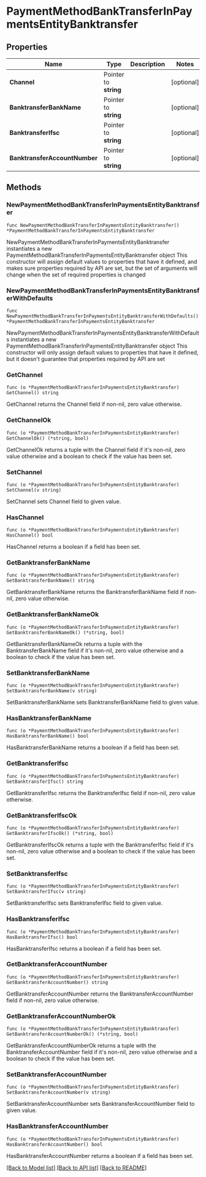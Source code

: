 # PaymentMethodBankTransferInPaymentsEntityBanktransfer

## Properties

Name | Type | Description | Notes
------------ | ------------- | ------------- | -------------
**Channel** | Pointer to **string** |  | [optional] 
**BanktransferBankName** | Pointer to **string** |  | [optional] 
**BanktransferIfsc** | Pointer to **string** |  | [optional] 
**BanktransferAccountNumber** | Pointer to **string** |  | [optional] 

## Methods

### NewPaymentMethodBankTransferInPaymentsEntityBanktransfer

`func NewPaymentMethodBankTransferInPaymentsEntityBanktransfer() *PaymentMethodBankTransferInPaymentsEntityBanktransfer`

NewPaymentMethodBankTransferInPaymentsEntityBanktransfer instantiates a new PaymentMethodBankTransferInPaymentsEntityBanktransfer object
This constructor will assign default values to properties that have it defined,
and makes sure properties required by API are set, but the set of arguments
will change when the set of required properties is changed

### NewPaymentMethodBankTransferInPaymentsEntityBanktransferWithDefaults

`func NewPaymentMethodBankTransferInPaymentsEntityBanktransferWithDefaults() *PaymentMethodBankTransferInPaymentsEntityBanktransfer`

NewPaymentMethodBankTransferInPaymentsEntityBanktransferWithDefaults instantiates a new PaymentMethodBankTransferInPaymentsEntityBanktransfer object
This constructor will only assign default values to properties that have it defined,
but it doesn't guarantee that properties required by API are set

### GetChannel

`func (o *PaymentMethodBankTransferInPaymentsEntityBanktransfer) GetChannel() string`

GetChannel returns the Channel field if non-nil, zero value otherwise.

### GetChannelOk

`func (o *PaymentMethodBankTransferInPaymentsEntityBanktransfer) GetChannelOk() (*string, bool)`

GetChannelOk returns a tuple with the Channel field if it's non-nil, zero value otherwise
and a boolean to check if the value has been set.

### SetChannel

`func (o *PaymentMethodBankTransferInPaymentsEntityBanktransfer) SetChannel(v string)`

SetChannel sets Channel field to given value.

### HasChannel

`func (o *PaymentMethodBankTransferInPaymentsEntityBanktransfer) HasChannel() bool`

HasChannel returns a boolean if a field has been set.

### GetBanktransferBankName

`func (o *PaymentMethodBankTransferInPaymentsEntityBanktransfer) GetBanktransferBankName() string`

GetBanktransferBankName returns the BanktransferBankName field if non-nil, zero value otherwise.

### GetBanktransferBankNameOk

`func (o *PaymentMethodBankTransferInPaymentsEntityBanktransfer) GetBanktransferBankNameOk() (*string, bool)`

GetBanktransferBankNameOk returns a tuple with the BanktransferBankName field if it's non-nil, zero value otherwise
and a boolean to check if the value has been set.

### SetBanktransferBankName

`func (o *PaymentMethodBankTransferInPaymentsEntityBanktransfer) SetBanktransferBankName(v string)`

SetBanktransferBankName sets BanktransferBankName field to given value.

### HasBanktransferBankName

`func (o *PaymentMethodBankTransferInPaymentsEntityBanktransfer) HasBanktransferBankName() bool`

HasBanktransferBankName returns a boolean if a field has been set.

### GetBanktransferIfsc

`func (o *PaymentMethodBankTransferInPaymentsEntityBanktransfer) GetBanktransferIfsc() string`

GetBanktransferIfsc returns the BanktransferIfsc field if non-nil, zero value otherwise.

### GetBanktransferIfscOk

`func (o *PaymentMethodBankTransferInPaymentsEntityBanktransfer) GetBanktransferIfscOk() (*string, bool)`

GetBanktransferIfscOk returns a tuple with the BanktransferIfsc field if it's non-nil, zero value otherwise
and a boolean to check if the value has been set.

### SetBanktransferIfsc

`func (o *PaymentMethodBankTransferInPaymentsEntityBanktransfer) SetBanktransferIfsc(v string)`

SetBanktransferIfsc sets BanktransferIfsc field to given value.

### HasBanktransferIfsc

`func (o *PaymentMethodBankTransferInPaymentsEntityBanktransfer) HasBanktransferIfsc() bool`

HasBanktransferIfsc returns a boolean if a field has been set.

### GetBanktransferAccountNumber

`func (o *PaymentMethodBankTransferInPaymentsEntityBanktransfer) GetBanktransferAccountNumber() string`

GetBanktransferAccountNumber returns the BanktransferAccountNumber field if non-nil, zero value otherwise.

### GetBanktransferAccountNumberOk

`func (o *PaymentMethodBankTransferInPaymentsEntityBanktransfer) GetBanktransferAccountNumberOk() (*string, bool)`

GetBanktransferAccountNumberOk returns a tuple with the BanktransferAccountNumber field if it's non-nil, zero value otherwise
and a boolean to check if the value has been set.

### SetBanktransferAccountNumber

`func (o *PaymentMethodBankTransferInPaymentsEntityBanktransfer) SetBanktransferAccountNumber(v string)`

SetBanktransferAccountNumber sets BanktransferAccountNumber field to given value.

### HasBanktransferAccountNumber

`func (o *PaymentMethodBankTransferInPaymentsEntityBanktransfer) HasBanktransferAccountNumber() bool`

HasBanktransferAccountNumber returns a boolean if a field has been set.


[[Back to Model list]](../README.md#documentation-for-models) [[Back to API list]](../README.md#documentation-for-api-endpoints) [[Back to README]](../README.md)


